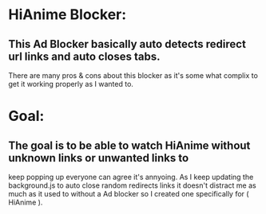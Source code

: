 # HiAnime Blocker:

## This Ad Blocker basically auto detects redirect url links and auto closes tabs. 
There are many pros & cons about this blocker as it's some what complix to get it
working properly as I wanted to.

# Goal:

## The goal is to be able to watch HiAnime without unknown links or unwanted links to
keep popping up everyone can agree it's annyoing. As I keep updating the background.js
to auto close random redirects links it doesn't distract me as much as it used to without
a Ad blocker so I created one specifically for ( HiAnime ).
